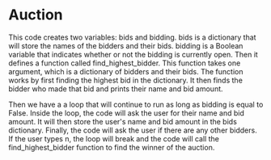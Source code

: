 # Auction

This code creates two variables: bids and bidding. bids is a dictionary that will store the names of the bidders and their bids. bidding is a Boolean variable that indicates whether or not the bidding is currently open. Then it defines a function called find_highest_bidder. This function takes one argument, which is a dictionary of bidders and their bids. The function works by first finding the highest bid in the dictionary. It then finds the bidder who made that bid and prints their name and bid amount.

Then we have a a loop that will continue to run as long as bidding is equal to False. Inside the loop, the code will ask the user for their name and bid amount. It will then store the user's name and bid amount in the bids dictionary. Finally, the code will ask the user if there are any other bidders. If the user types n, the loop will break and the code will call the find_highest_bidder function to find the winner of the auction.
